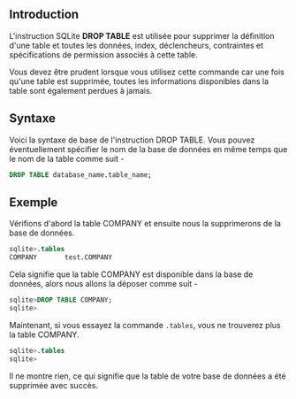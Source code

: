 ## Introduction

L'instruction SQLite **DROP TABLE** est utilisée pour supprimer la définition d'une table et toutes les données, index, déclencheurs, contraintes et spécifications de permission associés à cette table.

Vous devez être prudent lorsque vous utilisez cette commande car une fois qu'une table est supprimée, toutes les informations disponibles dans la table sont également perdues à jamais.

## Syntaxe

Voici la syntaxe de base de l'instruction DROP TABLE. Vous pouvez éventuellement spécifier le nom de la base de données en même temps que le nom de la table comme suit -

```sql
DROP TABLE database_name.table_name;
```

## Exemple

Vérifions d'abord la table COMPANY et ensuite nous la supprimerons de la base de données.

```sql
sqlite>.tables
COMPANY       test.COMPANY
```

Cela signifie que la table COMPANY est disponible dans la base de données, alors nous allons la déposer comme suit -

```sql
sqlite>DROP TABLE COMPANY;
sqlite>
```

Maintenant, si vous essayez la commande ```.tables```, vous ne trouverez plus la table COMPANY.

```sql
sqlite>.tables
sqlite>
```

Il ne montre rien, ce qui signifie que la table de votre base de données a été supprimée avec succès.
